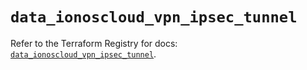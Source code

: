 # `data_ionoscloud_vpn_ipsec_tunnel`

Refer to the Terraform Registry for docs: [`data_ionoscloud_vpn_ipsec_tunnel`](https://registry.terraform.io/providers/ionos-cloud/ionoscloud/6.7.13/docs/data-sources/vpn_ipsec_tunnel).
